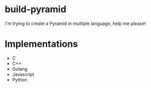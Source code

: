 # build-pyramid
I'm trying to create a Pyramid in multiple language, help me please!

# Implementations
- C
- C++
- Golang
- Javascript
- Python

